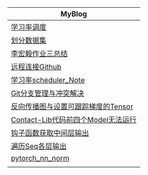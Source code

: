| **MyBlog**                                                   |
| ------------------------------------------------------------ |
| [学习率调度](MyNote/warmup_cosine_anneal.md)                 |
| [划分数据集](MyNote/划分数据集.md)                           |
| [李宏毅作业三总结](MyNote/LHY_HW3_Note.md)                   |
| [远程连接Github](MyNote/远程连接Github仓库.md)               |
| [学习率scheduler_Note](MyNote/学习率schedulerNote.md)        |
| [Git分支管理与冲突解决](MyNote/Git分支管理与冲突解决.md)     |
| [反向传播图与设置可跟踪梯度的Tensor](MyNote/反向传播图与设置可跟踪梯度的Tensor.md) |
| [Contact-Lib代码前四个Model无法运行](MyNote/Contact-Lib代码前四个Model无法运行.md) |
| [钩子函数获取中间层输出](MyNote/钩子函数获取中间层输出.md)   |
| [遍历Seq各层输出](MyNote/遍历Sequential各层输出.md)          |
| [pytorch_nn_norm](MyNote/ptnn_Norm.md)                       |
|                                                              |

